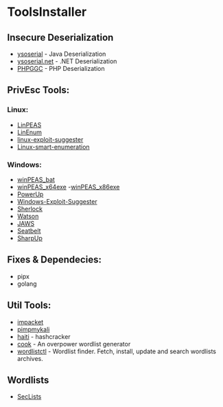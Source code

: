 # ToolsInstaller
## Insecure Deserialization
- [ysoserial](https://github.com/frohoff/ysoserial) - Java Deserialization
- [ysoserial.net](https://github.com/pwntester/ysoserial.net) - .NET Deserialization
- [PHPGGC](https://github.com/ambionics/phpggc) - PHP Deserialization
## PrivEsc Tools:
### Linux:
<!-- Dictionary to Link echo $text | sed 's.GitTools..g' | tr -d '=' | sed 's.".(.' | sed 's.".).' | tr -d " "-->
- [LinPEAS](https://github.com/carlospolop/PEASS-ng/releases/download/20230425-bd7331ea/linpeas.sh)
- [LinEnum](https://raw.githubusercontent.com/rebootuser/LinEnum/master/LinEnum.sh)
- [linux-exploit-suggester](https://raw.githubusercontent.com/The-Z-Labs/linux-exploit-suggester/master/linux-exploit-suggester.sh)
- [Linux-smart-enumeration](https://github.com/diego-treitos/linux-smart-enumeration/releases/download/4.11nw/lse.sh)

### Windows:
- [winPEAS_bat](https://github.com/carlospolop/PEASS-ng/releases/download/20230425-bd7331ea/winPEAS.bat)
- [winPEAS_x64exe](https://github.com/carlospolop/PEASS-ng/releases/download/20230425-bd7331ea/winPEASx64.exe)
-[winPEAS_x86exe](https://github.com/carlospolop/PEASS-ng/releases/download/20230425-bd7331ea/winPEASx86.exe)
- [PowerUp](https://raw.githubusercontent.com/PowerShellMafia/PowerSploit/master/Privesc/PowerUp.ps1)
- [Windows-Exploit-Suggester](https://raw.githubusercontent.com/bitsadmin/wesng/master/wes.py)
- [Sherlock](https://raw.githubusercontent.com/rasta-mouse/Sherlock/master/Sherlock.ps1)
- [Watson](https://github.com/rasta-mouse/Watson/archive/refs/heads/master.zip)
- [JAWS](https://raw.githubusercontent.com/411Hall/JAWS/master/jaws-enum.ps1)
- [Seatbelt](https://github.com/GhostPack/Seatbelt/archive/refs/heads/master.zip)
- [SharpUp](https://github.com/GhostPack/SharpUp/archive/refs/heads/master.zip)

## Fixes & Dependecies:
- pipx
- golang
## Util Tools:
- [impacket](https://github.com/fortra/impacket)
- [pimpmykali](https://github.com/Dewalt-arch/pimpmykali/blob/master/pimpmykali.sh)
- [haiti](https://github.com/noraj/haiti) - hashcracker
- [cook](https://github.com/glitchedgitz/cook) - An overpower wordlist generator
- [wordlistctl](https://github.com/BlackArch/wordlistctl) - Wordlist finder. Fetch, install, update and search wordlists archives.

## Wordlists
- [SecLists](https://github.com/danielmiessler/SecLists)


